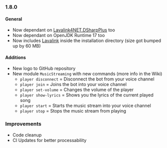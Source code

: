 ### 1.8.0
#### General
- Now dependant on [Lavalink4NET.DSharpPlus](https://github.com/angelobreuer/Lavalink4NET) too
- Now dependant on OpenJDK Runtime 17 too
- Now includes [Lavalink](https://github.com/lavalink-devs/Lavalink) inside the installation directory (size got bumped up by 60 MB)

#### Additions
- New logo to GitHub repository
- New module `MusicStreaming` with new commands (more info in the Wiki)
  - `player disconnect` = Disconnect the bot from your voice channel
  - `player join` = Joins the bot into your voice channel
  - `player set-volume` = Changes the volume of the player
  - `player show-lyrics` = Shows you the lyrics of the current played song
  - `player start` = Starts the music stream into your voice channel
  - `player stop` = Stops the music stream from playing
  
### Improvements
- Code cleanup
- CI Updates for better processability